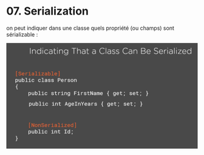 # 07. Serialization

on peut indiquer dans une classe quels propriété (ou champs) sont sérializable :

<img src="assets/Screenshot 2020-10-23 at 10.17.29.png" alt="Screenshot 2020-10-23 at 10.17.29" style="zoom:50%;" />


